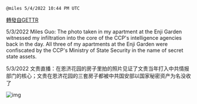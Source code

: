 
`@miles 5/4/2022 10:44 PM UTC`

[轉發自GETTR](https://gettr.com/post/p18cu2c82f7)

5/3/2022 Miles Guo: The photo taken in my apartment at the Enji Garden witnessed my infiltration into the core of the CCP's intelligence agencies back in the day. All three of my apartments at the Enji Garden were confiscated by the CCP's Ministry of State Security in the name of secret state assets.

5/3/2022 文贵直播：在恩济花园的房子里拍的照片见证了文贵当年打入中共情报部门的核心；文贵在恩济花园的三套房子都被中共国安部以国家秘密资产为名没收了


![img](https://media.gettr.com/group44/getter/2022/05/04/22/647b6bfd-9fd0-7040-25fe-6676cca0c4d0/out.jpg)

